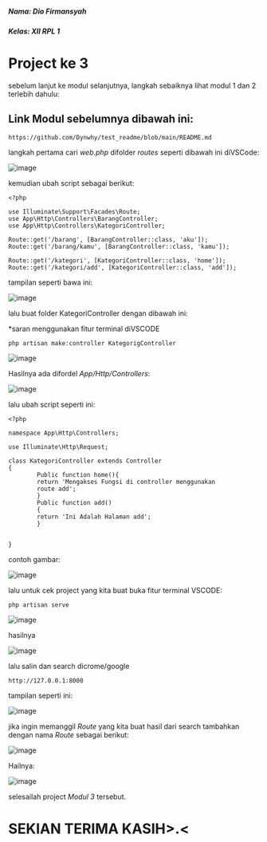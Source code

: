 ##### Nama: Dio Firmansyah
##### Kelas: XII RPL 1
# Project ke 3
sebelum lanjut ke modul selanjutnya, langkah sebaiknya lihat modul 1 dan 2 terlebih dahulu:
## Link Modul sebelumnya dibawah ini:
```
https://github.com/Dynwhy/test_readme/blob/main/README.md
```
langkah pertama cari _web.php_  difolder _routes_ seperti dibawah ini diVSCode:

![image](https://user-images.githubusercontent.com/109930420/182093944-6cefdd8e-3cb3-481f-a444-6fd94b26106a.png)

kemudian ubah script sebagai berikut:
```
<?php

use Illuminate\Support\Facades\Route;
use App\Http\Controllers\BarangController;
use App\Http\Controllers\KategoriController;

Route::get('/barang', [BarangController::class, 'aku']);
Route::get('/barang/kamu', [BarangController::class, 'kamu']);

Route::get('/kategori', [KategoriController::class, 'home']);
Route::get('/kategori/add', [KategoriController::class, 'add']);
```
tampilan seperti bawa ini:

![image](https://user-images.githubusercontent.com/109930420/182093708-6d6d8d9e-5a0e-481e-abea-071d41d2e700.png)

lalu buat folder KategoriController dengan dibawah ini:

*saran menggunakan fitur terminal diVSCODE
```
php artisan make:controller KategorigController
```

![image](https://user-images.githubusercontent.com/109930420/182103635-128b2886-b98d-4a69-b7ae-39f855f326c0.png)

Hasilnya ada difordel _App/Http/Controllers_: 

![image](https://user-images.githubusercontent.com/109930420/182105214-a4dea60c-d88a-4516-82c9-5e56fbd462d4.png)


lalu ubah script seperti ini:
```
<?php

namespace App\Http\Controllers;

use Illuminate\Http\Request;

class KategoriController extends Controller
{
        Public function home(){
        return 'Mengakses Fungsi di controller menggunakan
        route add';
        }
        Public function add()
        {
        return 'Ini Adalah Halaman add';
        }
    
        
}

```
contoh gambar:

![image](https://user-images.githubusercontent.com/109930420/182105656-2a7c96c8-e089-4509-b194-53775ec202d5.png)

lalu untuk cek project yang kita buat buka fitur terminal VSCODE:
```
php artisan serve
```

![image](https://user-images.githubusercontent.com/109930420/182106336-9d41f9f7-83cd-4933-9ee8-42eef3da7674.png)

hasilnya

![image](https://user-images.githubusercontent.com/109930420/182106479-0d201164-01a9-40b6-840f-bbd0c63892a3.png)


lalu salin dan search dicrome/google 
```
http://127.0.0.1:8000
```
tampilan seperti ini:

![image](https://user-images.githubusercontent.com/109930420/182106857-70c3b663-3b9b-418d-aa93-cccf1b033745.png)

jika ingin memanggil _Route_ yang kita buat hasil dari search tambahkan dengan nama _Route_ sebagai berikut:

![image](https://user-images.githubusercontent.com/109930420/182107400-e657ff0b-e7d8-4987-8d10-d06ea0243f11.png)

Hailnya:

![image](https://user-images.githubusercontent.com/109930420/182107577-10f4016f-2469-49f5-be1c-d232f0a28b4d.png)


selesailah project _Modul 3_ tersebut.
# SEKIAN TERIMA KASIH>.<
